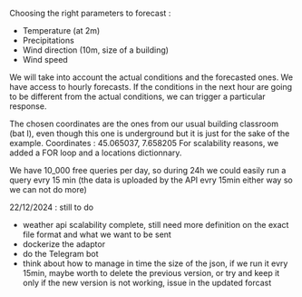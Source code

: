 Choosing the right parameters to forecast : 
- Temperature (at 2m)
- Precipitations
- Wind direction (10m, size of a building)
- Wind speed

We will take into account the actual conditions and the forecasted ones. We have access to hourly forecasts. 
If the conditions in the next hour are going to be different from the actual conditions, we can trigger a particular response. 

The chosen coordinates are the ones from our usual building classroom (bat I), even though this one is underground but it is just for the sake of the example. Coordinates : 45.065037, 7.658205
For scalability reasons, we added a FOR loop and a locations dictionnary.

We have 10_000 free queries per day, so during 24h we could easily run a query evry 15 min (the data is uploaded by the API evry 15min either way so we can not do more)

22/12/2024 : still to do
- weather api scalability complete, still need more definition on the exact file format and what we want to be sent
- dockerize the adaptor
- do the Telegram bot
- think about how to manage in time the size of the json, if we run it evry 15min, maybe worth to delete the previous version, or try and keep it only if the new version is not working, issue in the updated forcast
